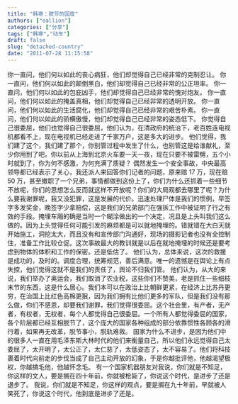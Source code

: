 ```yaml
---
title: "韩寒：脱节的国度"
authors: ["eallion"]
categories: ["分享"]
tags: ["韩寒","动车"]
draft: false
slug: "detached-country"
date: "2011-07-28 11:15:58"
---
```


你一直问，他们何以如此的丧心病狂，他们却觉得自己已经非常的克制忍让。
你一直问，他们何以如此的颠倒黑白，他们却觉得自己已经非常的公正坦率。
你一直问，他们何以如此的包庇凶手，他们却觉得自己已经非常的愧对炮友。
你一直问，他们何以如此的掩盖真相，他们却觉得自己已经非常的透明开放。
你一直问，他们何以如此的生活腐化，他们却觉得自己已经非常的艰苦朴素。
你一直问，他们何以如此的骄横傲慢，他们却觉得自己已经非常的姿态低下。
你觉得自己很委屈，他们也觉得自己很委屈，他们认为，在清政府的统治下，老百姓连电视机都看不上，现在电视机已经走进了千家万户，这是多大的进步。
他们觉得，我们建了这个，我们建了那个，你别管过程中发生了什么，也别管这是给谁献礼，至少你用到了吧。你以前从上海到北京火车要一天一夜，现在只要不被雷劈，五个小时就到了，你为何不感激，为何充满了质疑？
偶然发生一个安全事故，中央最高领导都已经表示了关心，我还派人来回答你们记者的问题，原来赔 17 万，现在赔 50 万，甚至撤职了一个兄弟，事情都做到这份上了，你们为什么还抓着一些细节不放呢，你们的思想怎么反而就这样不开放呢？你们的大局观都去哪里了呢？为什么要我谢罪呢，我又没犯罪，这是发展的代价。迅速处理尸体是我们的惯例，早签字多发奖金，晚签字少拿赔偿，这是我们的兄弟部门在强拆工作中被证明了行之有效的手段。掩埋车厢的确是当时一个糊涂做出的一个决定，况且是上头叫我们这么做的。因为上头觉得任何可能引发的麻烦都是可以就地掩埋的。错就错在大白天就开始施工，洞挖太大，而且没有和宣传部门沟通好，现场的摄影记者也没有全控制住，准备工作比较仓促。这次事故最大的教训就是以后在就地掩埋的时候还是要考虑到物体的体积和工作的保密。还是低估了。
他们认为，总体来说，这次的救援是成功的，及时的。调度合理，统筹规范，善后满意。唯一的遗憾是在舆论上有点失控，他们觉得这就不是我们的责任了，舆论不归我们管。
他们认为，从大的来说，我们举办了奥运会，我们取消了农业税，这些你们不赞美，老是抓住一些细枝末节的东西，这是什么居心。我们本可以在政治上比朝鲜更紧，在经济上比苏丹更穷，在治国上比红色高棉更狠，因为我们拥有比他们更多的军队，但是我们没有那么做，你们不感恩，却要我们谢罪，我们觉得很委屈。这个社会里，有产者，无产者，有权者，无权者，每个人都觉得自己很委屈。一个所有人都觉得委屈的国家，各个阶层都已经互相脱节了，这个庞大的国家各种组成的部分依靠惯性各顾各的滑行着，如果再无改革，脱节事小，脱轨难救。
国家为什么不进步，是因为他们中的很多人一直在用毛泽东斯大林时代的他们来衡量自己，所以他们永远觉得自己太委屈了，太开明了，太公正了，太仁慈了，太低姿态了，太不容易了。他们将科技裹着时代向前走的步伐当成了自己主动开放的幻象，于是你越批评他，他越渴望极权，你越搞毛他，他越怀念毛。
有一个国家机器朋友对我说，你们就是不知足，你这样的文人，要是搁在四十年前，你就被枪毙了，你说这个时代，是进步了还是退步了。
我说，你们就是不知足，你这样的观点，要是搁在九十年前，早就被人笑死了，你说这个时代，他到底是进步了还是。
